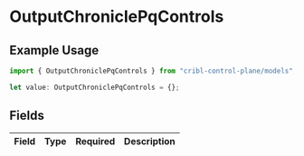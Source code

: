 # OutputChroniclePqControls

## Example Usage

```typescript
import { OutputChroniclePqControls } from "cribl-control-plane/models";

let value: OutputChroniclePqControls = {};
```

## Fields

| Field       | Type        | Required    | Description |
| ----------- | ----------- | ----------- | ----------- |